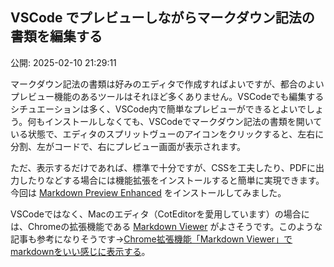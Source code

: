 ## VSCode でプレビューしながらマークダウン記法の書類を編集する

公開: 2025-02-10 21:29:11



マークダウン記法の書類は好みのエディタで作成すればよいですが、都合のよいプレビュー機能のあるツールはそれほど多くありません。VSCodeでも編集するシチュエーションは多く、VSCode内で簡単なプレビューができるとよいでしょう。何もインストールしなくても、VSCodeでマークダウン記法の書類を開いている状態で、エディタのスプリットヴューのアイコンをクリックすると、左右に分割、左がコードで、右にプレビュー画面が表示されます。

ただ、表示するだけであれば、標準で十分ですが、CSSを工夫したり、PDFに出力したりなどする場合には機能拡張をインストールすると簡単に実現できます。今回は [Markdown Preview Enhanced](https://shd101wyy.github.io/markdown-preview-enhanced/#/ja-jp/) をインストールしてみました。

VSCodeではなく、Macのエディタ（CotEditorを愛用しています）の場合には、Chromeの拡張機能である [Markdown Viewer](https://github.com/simov/markdown-viewer) がよさそうです。このような記事も参考になりそうです→[Chrome拡張機能「Markdown Viewer」でmarkdownをいい感じに表示する](https://qiita.com/takachan_coding/items/7a0978a70208e482aae9)。